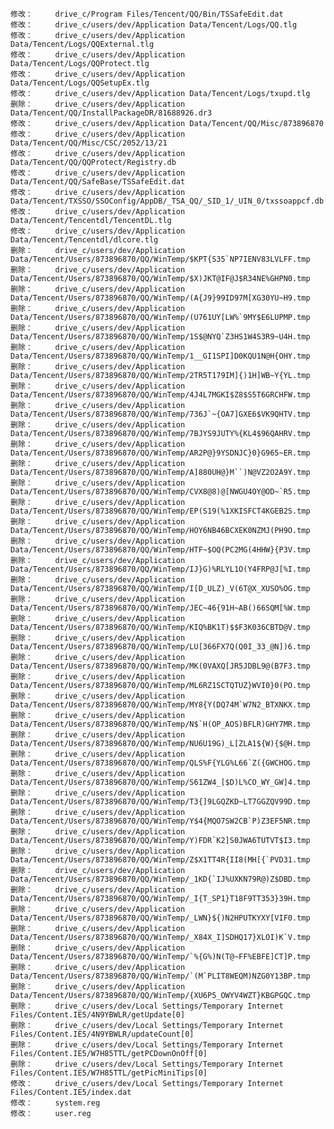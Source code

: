 	修改：     drive_c/Program Files/Tencent/QQ/Bin/TSSafeEdit.dat
	修改：     drive_c/users/dev/Application Data/Tencent/Logs/QQ.tlg
	修改：     drive_c/users/dev/Application Data/Tencent/Logs/QQExternal.tlg
	修改：     drive_c/users/dev/Application Data/Tencent/Logs/QQProtect.tlg
	修改：     drive_c/users/dev/Application Data/Tencent/Logs/QQSetupEx.tlg
	修改：     drive_c/users/dev/Application Data/Tencent/Logs/txupd.tlg
	删除：     drive_c/users/dev/Application Data/Tencent/QQ/InstallPackageDR/81688926.dr3
	修改：     drive_c/users/dev/Application Data/Tencent/QQ/Misc/873896870
	修改：     drive_c/users/dev/Application Data/Tencent/QQ/Misc/CSC/2052/13/21
	修改：     drive_c/users/dev/Application Data/Tencent/QQ/QQProtect/Registry.db
	修改：     drive_c/users/dev/Application Data/Tencent/QQ/SafeBase/TSSafeEdit.dat
	修改：     drive_c/users/dev/Application Data/Tencent/TXSSO/SSOConfig/AppDB/_TSA_QQ/_SID_1/_UIN_0/txssoappcf.db
	修改：     drive_c/users/dev/Application Data/Tencent/Tencentdl/TencentDL.tlg
	修改：     drive_c/users/dev/Application Data/Tencent/Tencentdl/dlcore.tlg
	删除：     drive_c/users/dev/Application Data/Tencent/Users/873896870/QQ/WinTemp/$KPT{S35`NP7IENV83LVLFF.tmp
	删除：     drive_c/users/dev/Application Data/Tencent/Users/873896870/QQ/WinTemp/$X)JKT@IF@J$R34NE%GHPN0.tmp
	删除：     drive_c/users/dev/Application Data/Tencent/Users/873896870/QQ/WinTemp/(A{J9}99ID97M[XG30YU~H9.tmp
	删除：     drive_c/users/dev/Application Data/Tencent/Users/873896870/QQ/WinTemp/(U761UY[LW%`9MY$E6LUPMP.tmp
	删除：     drive_c/users/dev/Application Data/Tencent/Users/873896870/QQ/WinTemp/1S$@NYQ`Z3HS1W4S3R9~U4H.tmp
	删除：     drive_c/users/dev/Application Data/Tencent/Users/873896870/QQ/WinTemp/1__GI1SPI]D0KQU1N@H{OHY.tmp
	删除：     drive_c/users/dev/Application Data/Tencent/Users/873896870/QQ/WinTemp/2TR5T179IM]{)1H]WB~Y{YL.tmp
	删除：     drive_c/users/dev/Application Data/Tencent/Users/873896870/QQ/WinTemp/4J4L7MGKI$Z8$S5T6GRCHFW.tmp
	删除：     drive_c/users/dev/Application Data/Tencent/Users/873896870/QQ/WinTemp/736J`~{OA7]GXE6$VK9QHTV.tmp
	删除：     drive_c/users/dev/Application Data/Tencent/Users/873896870/QQ/WinTemp/7BJYS9JUTY%{KL4$96QAHRV.tmp
	删除：     drive_c/users/dev/Application Data/Tencent/Users/873896870/QQ/WinTemp/AR2P@}9YSDNJC}0}G965~ER.tmp
	删除：     drive_c/users/dev/Application Data/Tencent/Users/873896870/QQ/WinTemp/A]880UH@}M``)N@VZ2O2A9Y.tmp
	删除：     drive_c/users/dev/Application Data/Tencent/Users/873896870/QQ/WinTemp/CVX8@8)@[NWGU4OY@OD~`R5.tmp
	删除：     drive_c/users/dev/Application Data/Tencent/Users/873896870/QQ/WinTemp/EP(S19(%1XKISFCT4KGEB2S.tmp
	删除：     drive_c/users/dev/Application Data/Tencent/Users/873896870/QQ/WinTemp/HOY6NB46BCXEK0NZMJ(PH9O.tmp
	删除：     drive_c/users/dev/Application Data/Tencent/Users/873896870/QQ/WinTemp/HTF~$OQ(PC2MG(4HHW}{P3V.tmp
	删除：     drive_c/users/dev/Application Data/Tencent/Users/873896870/QQ/WinTemp/IJ}G)%RLYL1O(Y4FRP@J[%I.tmp
	删除：     drive_c/users/dev/Application Data/Tencent/Users/873896870/QQ/WinTemp/I[D_ULZ)_V(6T@X_XUSO%OG.tmp
	删除：     drive_c/users/dev/Application Data/Tencent/Users/873896870/QQ/WinTemp/JEC~46{91H~AB()66SQM[%W.tmp
	删除：     drive_c/users/dev/Application Data/Tencent/Users/873896870/QQ/WinTemp/KIQ%BK1T)$$F3K036CBTD@V.tmp
	删除：     drive_c/users/dev/Application Data/Tencent/Users/873896870/QQ/WinTemp/LU[366FX7Q(Q0I_33_@N])6.tmp
	删除：     drive_c/users/dev/Application Data/Tencent/Users/873896870/QQ/WinTemp/MK(0VAXQ[JR5JDBL9@(B7F3.tmp
	删除：     drive_c/users/dev/Application Data/Tencent/Users/873896870/QQ/WinTemp/ML6RZ1SCTQTUZ}WVI0}0(PO.tmp
	删除：     drive_c/users/dev/Application Data/Tencent/Users/873896870/QQ/WinTemp/MY8{Y(DQ74M`W7N2_BTXNKX.tmp
	删除：     drive_c/users/dev/Application Data/Tencent/Users/873896870/QQ/WinTemp/N$`H(OP_AOS)BFLR)GHY7MR.tmp
	删除：     drive_c/users/dev/Application Data/Tencent/Users/873896870/QQ/WinTemp/NU6U19G)_L[ZLA1${W){$@H.tmp
	删除：     drive_c/users/dev/Application Data/Tencent/Users/873896870/QQ/WinTemp/QLS%F{YLG%L66`Z({GWCHOG.tmp
	删除：     drive_c/users/dev/Application Data/Tencent/Users/873896870/QQ/WinTemp/S61ZW4_[$D)L%CO_WY_GW]4.tmp
	删除：     drive_c/users/dev/Application Data/Tencent/Users/873896870/QQ/WinTemp/T3{]9LGQZKD~LT7GGZQV99D.tmp
	删除：     drive_c/users/dev/Application Data/Tencent/Users/873896870/QQ/WinTemp/Y$4{MQO7SW2CB`P)Z3EF5NR.tmp
	删除：     drive_c/users/dev/Application Data/Tencent/Users/873896870/QQ/WinTemp/Y)FDR`K2]S0JWA6TUTVT$I3.tmp
	删除：     drive_c/users/dev/Application Data/Tencent/Users/873896870/QQ/WinTemp/Z$X1TT4R{II8(MH[{`PVD31.tmp
	删除：     drive_c/users/dev/Application Data/Tencent/Users/873896870/QQ/WinTemp/_1KD{`IJ%UXKN79R@)Z$DBD.tmp
	删除：     drive_c/users/dev/Application Data/Tencent/Users/873896870/QQ/WinTemp/_I{T_SP1}T18F9TT353}39H.tmp
	删除：     drive_c/users/dev/Application Data/Tencent/Users/873896870/QQ/WinTemp/_LWN}${)N2HPUTKYXY[VIF0.tmp
	删除：     drive_c/users/dev/Application Data/Tencent/Users/873896870/QQ/WinTemp/_X84X_I]SDHQ17}XLOI)K`V.tmp
	删除：     drive_c/users/dev/Application Data/Tencent/Users/873896870/QQ/WinTemp/`%{G%)N(T@~FF%EBFE]CT]P.tmp
	删除：     drive_c/users/dev/Application Data/Tencent/Users/873896870/QQ/WinTemp/`(M`PLIT8WEQM)NZG0Y13BP.tmp
	删除：     drive_c/users/dev/Application Data/Tencent/Users/873896870/QQ/WinTemp/{XU6P5_OWYV4WZT}KBGPGQC.tmp
	删除：     drive_c/users/dev/Local Settings/Temporary Internet Files/Content.IE5/4N9YBWLR/getUpdate[0]
	删除：     drive_c/users/dev/Local Settings/Temporary Internet Files/Content.IE5/4N9YBWLR/updateCount[0]
	删除：     drive_c/users/dev/Local Settings/Temporary Internet Files/Content.IE5/W7H85TTL/getPCDownOnOff[0]
	删除：     drive_c/users/dev/Local Settings/Temporary Internet Files/Content.IE5/W7H85TTL/getPicMiniTips[0]
	修改：     drive_c/users/dev/Local Settings/Temporary Internet Files/Content.IE5/index.dat
	修改：     system.reg
	修改：     user.reg



